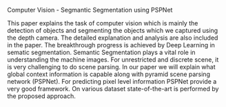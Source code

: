Computer Vision - Segmantic Segmentation using PSPNet


This paper explains the task of computer vision which is mainly the detection of objects and segmenting the objects which we captured using the depth camera. The detailed explanation and analysis are also included in the paper.
The breakthrough progress is achieved by Deep Learning in sematic segmentation. Semantic Segmentation plays a vital role in understanding the machine images. For unrestricted and discrete scene, it is very challenging to do scene parsing. In our paper we will explain what global context information is capable along with pyramid scene parsing network (PSPNet). For predicting pixel level information PSPNet provide a very good framework. On various dataset state-of-the-art is performed by the proposed approach. 
